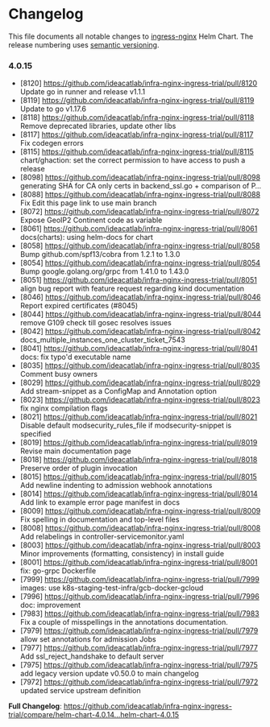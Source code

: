# Changelog

This file documents all notable changes to [ingress-nginx](https://github.com/ideacatlab/infra-nginx-ingress-trial) Helm Chart. The release numbering uses [semantic versioning](http://semver.org).

### 4.0.15

* [8120] https://github.com/ideacatlab/infra-nginx-ingress-trial/pull/8120    Update go in runner and release v1.1.1
* [8119] https://github.com/ideacatlab/infra-nginx-ingress-trial/pull/8119    Update to go v1.17.6
* [8118] https://github.com/ideacatlab/infra-nginx-ingress-trial/pull/8118    Remove deprecated libraries, update other libs
* [8117] https://github.com/ideacatlab/infra-nginx-ingress-trial/pull/8117    Fix codegen errors
* [8115] https://github.com/ideacatlab/infra-nginx-ingress-trial/pull/8115    chart/ghaction: set the correct permission to have access to push a release
* [8098] https://github.com/ideacatlab/infra-nginx-ingress-trial/pull/8098    generating SHA for CA only certs in backend_ssl.go + comparison of P…
* [8088] https://github.com/ideacatlab/infra-nginx-ingress-trial/pull/8088    Fix Edit this page link to use main branch
* [8072] https://github.com/ideacatlab/infra-nginx-ingress-trial/pull/8072    Expose GeoIP2 Continent code as variable
* [8061] https://github.com/ideacatlab/infra-nginx-ingress-trial/pull/8061    docs(charts): using helm-docs for chart
* [8058] https://github.com/ideacatlab/infra-nginx-ingress-trial/pull/8058    Bump github.com/spf13/cobra from 1.2.1 to 1.3.0
* [8054] https://github.com/ideacatlab/infra-nginx-ingress-trial/pull/8054    Bump google.golang.org/grpc from 1.41.0 to 1.43.0
* [8051] https://github.com/ideacatlab/infra-nginx-ingress-trial/pull/8051    align bug report with feature request regarding kind documentation
* [8046] https://github.com/ideacatlab/infra-nginx-ingress-trial/pull/8046    Report expired certificates (#8045)
* [8044] https://github.com/ideacatlab/infra-nginx-ingress-trial/pull/8044    remove G109 check till gosec resolves issues
* [8042] https://github.com/ideacatlab/infra-nginx-ingress-trial/pull/8042    docs_multiple_instances_one_cluster_ticket_7543
* [8041] https://github.com/ideacatlab/infra-nginx-ingress-trial/pull/8041    docs: fix typo'd executable name
* [8035] https://github.com/ideacatlab/infra-nginx-ingress-trial/pull/8035    Comment busy owners
* [8029] https://github.com/ideacatlab/infra-nginx-ingress-trial/pull/8029    Add stream-snippet as a ConfigMap and Annotation option
* [8023] https://github.com/ideacatlab/infra-nginx-ingress-trial/pull/8023    fix nginx compilation flags
* [8021] https://github.com/ideacatlab/infra-nginx-ingress-trial/pull/8021    Disable default modsecurity_rules_file if modsecurity-snippet is specified
* [8019] https://github.com/ideacatlab/infra-nginx-ingress-trial/pull/8019    Revise main documentation page
* [8018] https://github.com/ideacatlab/infra-nginx-ingress-trial/pull/8018    Preserve order of plugin invocation
* [8015] https://github.com/ideacatlab/infra-nginx-ingress-trial/pull/8015    Add newline indenting to admission webhook annotations
* [8014] https://github.com/ideacatlab/infra-nginx-ingress-trial/pull/8014    Add link to example error page manifest in docs
* [8009] https://github.com/ideacatlab/infra-nginx-ingress-trial/pull/8009    Fix spelling in documentation and top-level files
* [8008] https://github.com/ideacatlab/infra-nginx-ingress-trial/pull/8008    Add relabelings in controller-servicemonitor.yaml
* [8003] https://github.com/ideacatlab/infra-nginx-ingress-trial/pull/8003    Minor improvements (formatting, consistency) in install guide
* [8001] https://github.com/ideacatlab/infra-nginx-ingress-trial/pull/8001    fix: go-grpc Dockerfile
* [7999] https://github.com/ideacatlab/infra-nginx-ingress-trial/pull/7999    images: use k8s-staging-test-infra/gcb-docker-gcloud
* [7996] https://github.com/ideacatlab/infra-nginx-ingress-trial/pull/7996    doc: improvement
* [7983] https://github.com/ideacatlab/infra-nginx-ingress-trial/pull/7983    Fix a couple of misspellings in the annotations documentation.
* [7979] https://github.com/ideacatlab/infra-nginx-ingress-trial/pull/7979    allow set annotations for admission Jobs
* [7977] https://github.com/ideacatlab/infra-nginx-ingress-trial/pull/7977    Add ssl_reject_handshake to default server
* [7975] https://github.com/ideacatlab/infra-nginx-ingress-trial/pull/7975    add legacy version update v0.50.0 to main changelog
* [7972] https://github.com/ideacatlab/infra-nginx-ingress-trial/pull/7972    updated service upstream definition

**Full Changelog**: https://github.com/ideacatlab/infra-nginx-ingress-trial/compare/helm-chart-4.0.14...helm-chart-4.0.15
